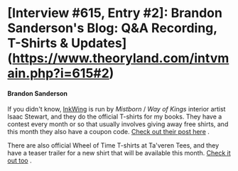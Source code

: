 # [Interview #615, Entry #2]: Brandon Sanderson's Blog: Q&A Recording, T-Shirts & Updates](https://www.theoryland.com/intvmain.php?i=615#2)

#### Brandon Sanderson

If you didn't know,
[InkWing](http://store.inkwing.com/)
is run by
*Mistborn*
/
*Way of Kings*
interior artist Isaac Stewart, and they do the official T-shirts for my books. They have a contest every month or so that usually involves giving away free shirts, and this month they also have a coupon code.
[Check out their post here](http://inkwing.blogspot.com/2011/07/coupon-contest.html)
.

There are also official Wheel of Time T-shirts at Ta'veren Tees, and they have a teaser trailer for a new shirt that will be available this month.
[Check it out too](http://www.youtube.com/watch?v=-Nuy6D61Rro)
.

